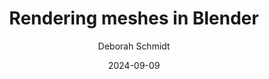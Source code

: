 ---
title: "Rendering meshes in Blender"
date: 2024-09-09
draft: false
layout: workshop
author: Deborah Schmidt
author_position: Head of Helmholtz Imaging Support Unit
description: TODO 
cover: TODO
---